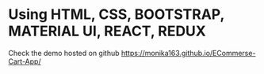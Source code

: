 





# Using HTML, CSS, BOOTSTRAP, MATERIAL UI, REACT, REDUX

Check the demo hosted on github https://monika163.github.io/ECommerse-Cart-App/
